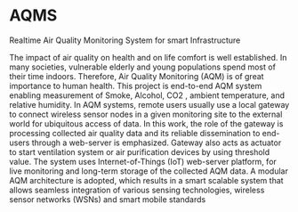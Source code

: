 # AQMS
Realtime Air Quality Monitoring System for smart Infrastructure

The impact of air quality on health and on life comfort is well established. In many societies, vulnerable elderly and young populations spend most of their time indoors. Therefore, Air Quality Monitoring (AQM) is of great importance to human health. This project is end-to-end AQM system enabling measurement of Smoke, Alcohol, CO2 , ambient temperature, and relative humidity. In AQM systems, remote users usually use a local gateway to connect wireless sensor nodes in a given monitoring site to the external world for ubiquitous access of data. In this work, the role of the gateway is processing collected air quality data and its reliable dissemination to end-users through a web-server is emphasized. Gateway also acts as actuator to start ventilation system or air purification devices by using threshold value. The system uses Internet-of-Things (IoT) web-server platform, for live monitoring and long-term storage of the collected AQM data. A modular AQM architecture is adopted, which results in a smart scalable system that allows seamless integration of various sensing technologies, wireless sensor networks (WSNs) and smart mobile standards
